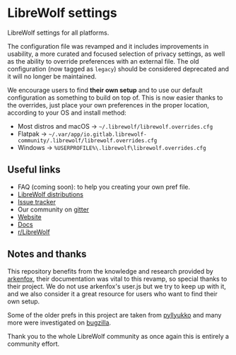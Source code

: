 # LibreWolf settings

LibreWolf settings for all platforms.

The configuration file was revamped and it includes improvements in usability, a more curated and focused selection of privacy settings, as well as the ability to override preferences with an external file.
The old configuration (now tagged as `legacy`) should be considered deprecated and it will no longer be maintained.

We encourage users to find **their own setup** and to use our default configuration as something to build on top of. This is now easier thanks to the overrides, just place your own preferences in the proper location, according to your OS and install method:
- Most distros and macOS -> `~/.librewolf/librewolf.overrides.cfg`
- Flatpak -> `~/.var/app/io.gitlab.librewolf-community/.librewolf/librewolf.overrides.cfg`
- Windows -> `%USERPROFILE%\.librewolf\librewolf.overrides.cfg`

## Useful links
- FAQ (coming soon): to help you creating your own pref file.
- [LibreWolf distributions](https://gitlab.com/librewolf-community/browser)
- [Issue tracker](https://gitlab.com/librewolf-community/settings/-/issues)
- Our community on [gitter](https://gitter.im/librewolf-community/librewolf)
- [Website](https://librewolf-community.gitlab.io/)
- [Docs](https://librewolf.readthedocs.io/en/latest/)
- [r/LibreWolf](https://www.reddit.com/r/LibreWolf/)

## Notes and thanks
This repository benefits from the knowledge and research provided by [arkenfox](https://github.com/arkenfox), their documentation was vital to this revamp, so special thanks to their project.
We do not use arkenfox's user.js but we try to keep up with it, and we also consider it a great resource for users who want to find their own setup.

Some of the older prefs in this project are taken from [pyllyukko](https://github.com/pyllyukko/user.js/) and many more were investigated on [bugzilla](https://bugzilla.mozilla.org/home).

Thank you to the whole LibreWolf community as once again this is entirely a community effort.
